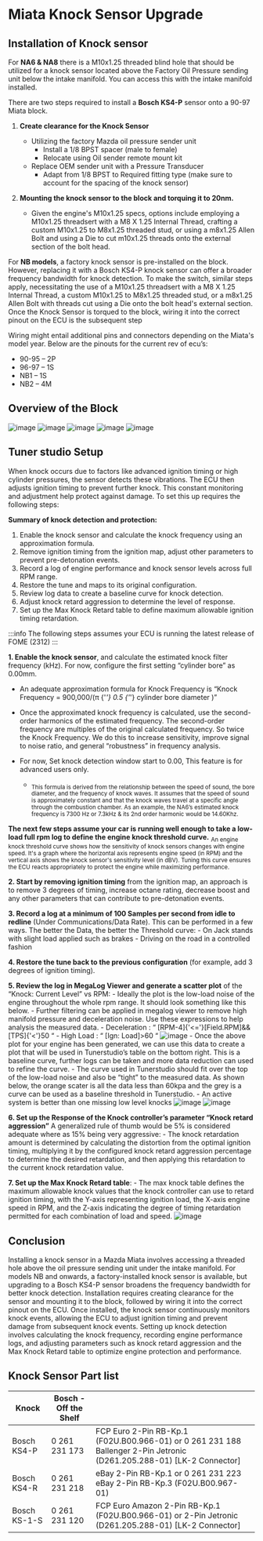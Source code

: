 # Miata Knock Sensor Upgrade

## Installation of Knock sensor

For __NA6 & NA8__ there is a M10x1.25 threaded blind hole that should be utilized for a knock sensor located above the Factory Oil Pressure sending unit below the intake manifold. You can access this with the intake manifold installed.

There are two steps required to install a __Bosch KS4-P__ sensor onto a 90-97 Miata block.

1. **Create clearance for the Knock Sensor**
    - Utilizing the factory Mazda oil pressure sender unit
        - Install a 1/8 BPST spacer (male to female)
        - Relocate using Oil sender remote mount kit
    - Replace OEM sender unit with a Pressure Transducer
        - Adapt from 1/8 BPST to Required fitting type (make sure to account for the spacing of the knock sensor)
   
2. **Mounting the knock sensor to the block and torquing it to 20nm.**
    - Given the engine's M10x1.25 specs, options include employing a M10x1.25 threadsert with a M8 X 1.25 Internal Thread, crafting a custom M10x1.25 to M8x1.25 threaded stud, or using a m8x1.25 Allen Bolt and using a Die to cut m10x1.25 threads onto the external section of the bolt head.

For __NB models__, a factory knock sensor is pre-installed on the block. However, replacing it with a Bosch KS4-P knock sensor can offer a broader frequency bandwidth for knock detection. To make the switch, similar steps apply, necessitating the use of a M10x1.25 threadsert with a M8 X 1.25 Internal Thread, a custom M10x1.25 to M8x1.25 threaded stud, or a m8x1.25 Allen Bolt with threads cut using a Die onto the bolt head's external section. Once the Knock Sensor is torqued to the block, wiring it into the correct pinout on the ECU is the subsequent step

Wiring might entail additional pins and connectors depending on the Miata's model year. Below are the pinouts for the current rev of ecu’s:

- 90-95 – 2P
- 96-97 – 1S
- NB1 – 1S
- NB2 – 4M

## Overview of the Block

![image](<Knock Sensor/block overview 1.png>)
![image](<Knock Sensor/block overview 2.png>)
![image](<Knock Sensor/block overview 3.png>)
![image](<Knock Sensor/block overview 4.png>)
![image](<Knock Sensor/block overview 5.png>)

## Tuner studio Setup

When knock occurs due to factors like advanced ignition timing or high cylinder pressures, the sensor detects these vibrations. The ECU then adjusts ignition timing to prevent further knock. This constant monitoring and adjustment help protect against damage. To set this up requires the following steps:

**Summary of knock detection and protection:**

1. Enable the knock sensor and calculate the knock frequency using an approximation formula.
2. Remove ignition timing from the ignition map, adjust other parameters to prevent pre-detonation events.
3. Record a log of engine performance and knock sensor levels across full RPM range.
4. Restore the tune and maps to its original configuration.
5. Review log data to create a baseline curve for knock detection.
6. Adjust knock retard aggression to determine the level of response.
7. Set up the Max Knock Retard table to define maximum allowable ignition timing retardation.

:::info
The following steps assumes your ECU is running the latest release of FOME (2312)
:::

**1. Enable the knock sensor**, and calculate the estimated knock filter frequency (kHz). For now, configure the first setting “cylinder bore” as 0.00mm.

- An adequate approximation formula for Knock Frequency is “Knock Frequency = 900,000/(π {'*'} 0.5 {'*'} cylinder bore diameter )” 
- Once the approximated knock frequency is calculated, use the second-order harmonics of the estimated frequency. The second-order frequency are multiples of the original calculated frequency. So twice the Knock Frequency. We do this to increase sensitivity, improve signal to noise ratio, and general “robustness” in frequency analysis.
- For now, Set knock detection window start to 0.00, This feature is for advanced users only.

  - <sub>This formula is derived from the relationship between the speed of sound, the bore diameter, and the frequency of knock waves. It assumes that the speed of sound is approximately constant and that the knock waves travel at a specific angle through the combustion chamber. As an example, the NA6’s estimated knock frequency is 7300 Hz or 7.3kHz & its 2nd order harmonic would be 14.60Khz.</sub>

__The next few steps assume your car is running well enough to take a low-load full rpm log to define the engine knock threshold curve.__ <sub>An engine knock threshold curve shows how the sensitivity of knock sensors changes with engine speed. It's a graph where the horizontal axis represents engine speed (in RPM) and the vertical axis shows the knock sensor's sensitivity level (in dBV). Tuning this curve ensures the ECU reacts appropriately to protect the engine while maximizing performance.</sub>

**2. Start by removing ignition timing** from the ignition map, an approach is to remove 3 degrees of timing, increase octane rating, decrease boost and any other parameters that can contribute to pre-detonation events.

**3. Record a log at a minimum of 100 Samples per second from idle to redline** (Under Communications/Data Rate). This can be performed in a few ways. The better the Data, the better the Threshold curve:
    - On Jack stands with slight load applied such as brakes
    - Driving on the road in a controlled fashion

**4. Restore the tune back to the previous configuration** (for example, add 3 degrees of ignition timing).

**5. Review the log in MegaLog Viewer and generate a scatter plot** of the “Knock: Current Level” vs RPM:
    - Ideally the plot is the low-load noise of the engine throughout the whole rpm range. It should look something like this below. 
        - Further filtering can be applied in megalog viewer to remove high manifold pressure and deceleration noise. Use these expressions to help analysis the measured data.
            - Deceleration : “ [RPM-4]{'<='}[Field.RPM]&&[TPS]{'<'}50 “
            - High Load : “ [Ign: Load]>60 “
    ![image](<Knock Sensor\knock current vs rpm.png>)
    - Once the above plot for your engine has been generated, we can use this data to create a plot that will be used in Tunerstudio’s table on the bottom right. This is a baseline curve, further logs can be taken and more data reduction can used to refine the curve.
    - The curve used in Tunerstudio should fit over the top of the low-load noise and also be “tight” to the measured data. As shown below, the orange scater is all the data less than 60kpa and the grey is a curve can be used as a baseline threshold in Tunerstudio.
        - An active system is better than one missing low level knocks
    ![image](<Knock Sensor\knock threshold curve fitted.png>)
    ![image](<Knock Sensor\Software knock.png>)
    
**6. Set up the Response of the Knock controller’s parameter “Knock retard aggression”** A generalized rule of thumb would be 5% is considered adequate where as 15% being very aggressive:
    - The knock retardation amount is determined by calculating the distortion from the optimal ignition timing, multiplying it by the configured knock retard aggression percentage to determine the desired retardation, and then applying this retardation to the current knock retardation value.

**7. Set up the Max Knock Retard table**:
    - The max knock table defines the maximum allowable knock values that the knock controller can use to retard ignition timing, with the Y-axis representing ignition load, the X-axis engine speed in RPM, and the Z-axis indicating the degree of timing retardation permitted for each combination of load and speed.
    ![image](<Knock Sensor\max retard allowable.png>)

## Conclusion

Installing a knock sensor in a Mazda Miata involves accessing a threaded hole above the oil pressure sending unit under the intake manifold. For models NB and onwards, a factory-installed knock sensor is available, but upgrading to a Bosch KS4-P sensor broadens the frequency bandwidth for better knock detection. Installation requires creating clearance for the sensor and mounting it to the block, followed by wiring it into the correct pinout on the ECU. Once installed, the knock sensor continuously monitors knock events, allowing the ECU to adjust ignition timing and prevent damage from subsequent knock events. Setting up knock detection involves calculating the knock frequency, recording engine performance logs, and adjusting parameters such as knock retard aggression and the Max Knock Retard table to optimize engine protection and performance.

## Knock Sensor Part list

| Knock | Bosch - Off the Shelf |  |
| --- | --- | --- |
| Bosch KS4-P | 0 261 231 173 | FCP Euro 2-Pin RB-Kp.1 (F02U.B00.966-01) or 0 261 231 188 Ballenger 2-Pin Jetronic (D261.205.288-01) [LK-2 Connector] |
| Bosch KS4-R | 0 261 231 218 | eBay 2-Pin RB-Kp.1 or 0 261 231 223 eBay 2-Pin RB-Kp.3 (F02U.B00.967-01) |
| Bosch KS-1-S | 0 261 231 120 | FCP Euro Amazon 2-Pin RB-Kp.1 (F02U.B00.966-01) or 2-Pin Jetronic (D261.205.288-01) [LK-2 Connector] |
